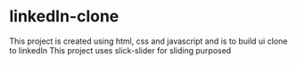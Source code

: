 # linkedIn-clone

This project is created using html, css and javascript and is to build ui clone to linkedIn 
This project uses slick-slider for sliding purposed
